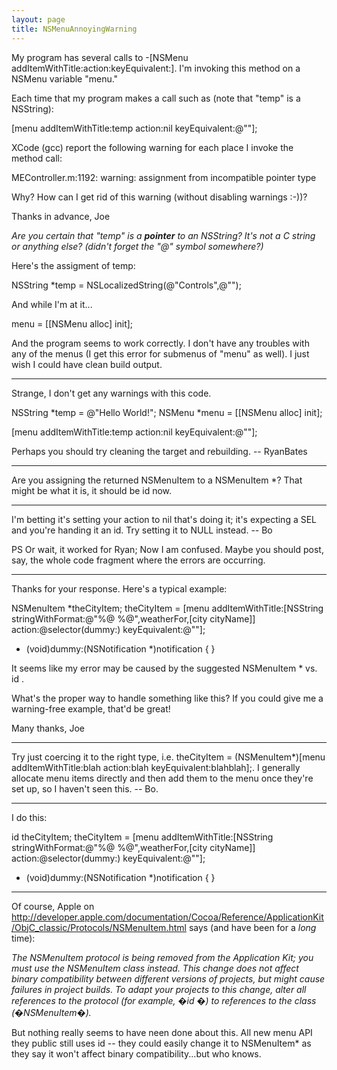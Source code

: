 ```yaml
---
layout: page
title: NSMenuAnnoyingWarning
---
```


My program has several calls to -[NSMenu addItemWithTitle:action:keyEquivalent:].  I'm invoking this method on a NSMenu variable "menu."

Each time that my program makes a call such as (note that "temp" is a NSString):
    
[menu addItemWithTitle:temp action:nil keyEquivalent:@""];


XCode (gcc) report the following warning for each place I invoke the method call:
    
MEController.m:1192: warning: assignment from incompatible pointer type


Why?  How can I get rid of this warning (without disabling warnings :-))?

Thanks in advance,
Joe

*Are you certain that "temp" is a **pointer** to an NSString? It's not a C string or anything else? (didn't forget the "@" symbol somewhere?)*

Here's the assigment of temp:

    
NSString *temp = NSLocalizedString(@"Controls",@"");


And while I'm at it...

    
menu = [[NSMenu alloc] init];


And the program seems to work correctly.  I don't have any troubles with any of the menus (I get this error for submenus of "menu" as well).  I just wish I could have clean build output.

----

Strange, I don't get any warnings with this code.

    
NSString *temp = @"Hello World!";
NSMenu *menu = [[NSMenu alloc] init];

[menu addItemWithTitle:temp action:nil keyEquivalent:@""];


Perhaps you should try cleaning the target and rebuilding. -- RyanBates

----

Are you assigning the returned NSMenuItem to a NSMenuItem *? That might be what it is, it should be id <NSMenuItem> now.

----

I'm betting it's setting your action to nil that's doing it; it's expecting a     SEL and you're handing it an     id.  Try setting it to NULL instead.  -- Bo

PS Or wait, it worked for Ryan; Now I am confused.  Maybe you should post, say, the whole code fragment where the errors are occurring.

----

Thanks for your response. Here's a typical example:

    
NSMenuItem *theCityItem;
theCityItem = [menu addItemWithTitle:[NSString stringWithFormat:@"%@ %@",weatherFor,[city cityName]] 
                                 action:@selector(dummy:) 
                                 keyEquivalent:@""];

- (void)dummy:(NSNotification *)notification { }



It seems like my error may be caused by the suggested NSMenuItem * vs. id <NSMenuItem>.

What's the proper way to handle something like this?  If you could give me a warning-free example, that'd be great!

Many thanks, Joe

----

Try just coercing it to the right type, i.e.     theCityItem = (NSMenuItem*)[menu addItemWithTitle:blah action:blah keyEquivalent:blahblah];.  I generally allocate menu items directly and then add them to the menu once they're set up, so I haven't seen this. -- Bo.

----

I do this:
    
id <NSMenuItem> theCityItem;
theCityItem = [menu addItemWithTitle:[NSString stringWithFormat:@"%@ %@",weatherFor,[city cityName]] 
                                 action:@selector(dummy:) 
                                 keyEquivalent:@""];

- (void)dummy:(NSNotification *)notification { }



----

Of course, Apple on http://developer.apple.com/documentation/Cocoa/Reference/ApplicationKit/ObjC_classic/Protocols/NSMenuItem.html says (and have been for a *long* time):

*The NSMenuItem protocol is being removed from the Application Kit; you must use the NSMenuItem class instead. This change does not affect binary compatibility between different versions of projects, but might cause failures in project builds. To adapt your projects to this change, alter all references to the protocol (for example, �id <NSMenuItem>�) to references to the class (�NSMenuItem�).*

But nothing really seems to have neen done about this. All new menu API they public still uses id <NSMenuItem> -- they could easily change it to NSMenuItem* as they say it won't affect binary compatibility...but who knows.

